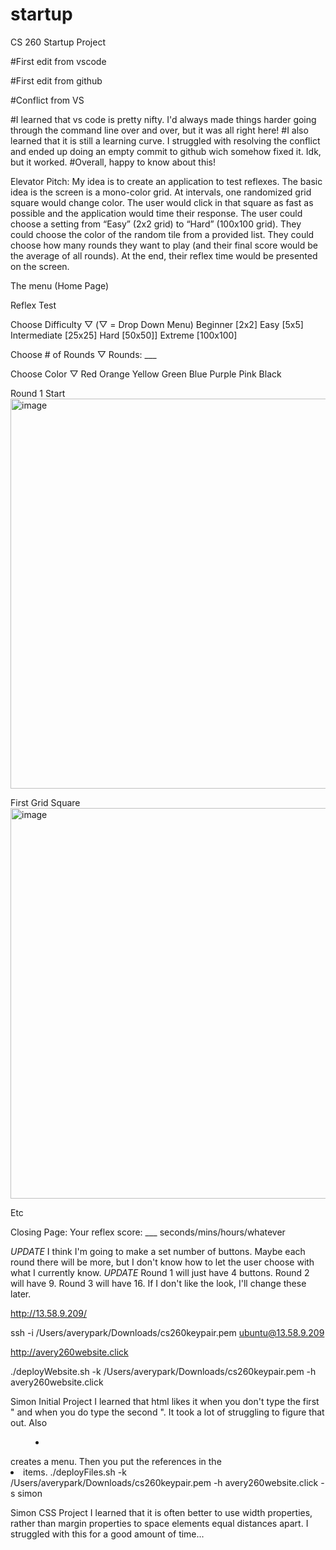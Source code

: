 # startup
CS 260 Startup Project


#First edit from vscode

#First edit from github

#Conflict from VS

#I learned that vs code is pretty nifty. I'd always made things harder going through the command line over and over, but it was all right here!
#I also learned that it is still a learning curve. I struggled with resolving the conflict and ended up doing an empty commit to github wich somehow fixed it. Idk, but it worked. 
#Overall, happy to know about this!


Elevator Pitch:
My idea is to create an application to test reflexes. The basic idea is the screen is a mono-color grid. At intervals, one randomized grid square would change color. The user would click in that square as fast as possible and the application would time their response. The user could choose a setting from “Easy” (2x2 grid) to “Hard” (100x100 grid). They could choose the color of the random tile from a provided list. They could choose how many rounds they want to play (and their final score would be the average of all rounds). At the end, their reflex time would be presented on the screen.

The menu (Home Page)

Reflex Test

Choose Difficulty ▽ (▽ = Drop Down Menu)
Beginner [2x2]
Easy [5x5]
Intermediate [25x25]
Hard [50x50]]
Extreme [100x100]

Choose # of Rounds ▽
Rounds: ___

Choose Color ▽
Red
Orange
Yellow
Green
Blue
Purple
Pink
Black

Round 1 Start
<img width="624" alt="image" src="https://user-images.githubusercontent.com/97321928/215187903-c234febe-82a0-430d-839a-96d153b8184f.png">

First Grid Square
<img width="625" alt="image" src="https://user-images.githubusercontent.com/97321928/215188135-754c7fb9-b414-4be4-a5bd-f7c1b1a31575.png">

Etc

Closing Page:
Your reflex score: ___ seconds/mins/hours/whatever

*UPDATE* I think I'm going to make a set number of buttons. Maybe each round there will be more, but I don't know how to let the user choose with what I currently know.
*UPDATE* Round 1 will just have 4 buttons. Round 2 will have 9. Round 3 will have 16. If I don't like the look, I'll change these later.


http://13.58.9.209/

ssh -i /Users/averypark/Downloads/cs260keypair.pem ubuntu@13.58.9.209

http://avery260website.click

./deployWebsite.sh  -k /Users/averypark/Downloads/cs260keypair.pem -h avery260website.click

Simon Initial Project
I learned that html likes it when you don't type the first " and when you do type the second ". It took a lot of struggling to figure that out. Also <nav><menu><li></li></menu></nav> creates a menu. Then you put the references in the <li> items.
  ./deployFiles.sh  -k /Users/averypark/Downloads/cs260keypair.pem -h avery260website.click -s simon
  
Simon CSS Project
I learned that it is often better to use width properties, rather than margin properties to space elements equal distances apart. I struggled with this for a good amount of time...

